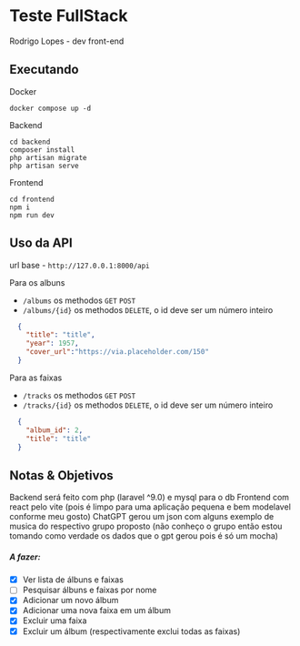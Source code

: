 # Teste FullStack

Rodrigo Lopes - dev front-end

## Executando
  Docker 
  ```
  docker compose up -d
  ```
  Backend
  ```
  cd backend
  composer install
  php artisan migrate
  php artisan serve
  ```
  Frontend
  ```
  cd frontend
  npm i
  npm run dev
  ```
## Uso da API
  url base - `http://127.0.0.1:8000/api`

  Para os albuns 
  - `/albums` os methodos `GET` `POST`
  - `/albums/{id}` os methodos `DELETE`, o id deve ser um número inteiro
  ```json
    {
      "title": "title",
      "year": 1957,
      "cover_url":"https://via.placeholder.com/150"
    }
  ```

  Para as faixas 
  - `/tracks` os methodos `GET` `POST`
  - `/tracks/{id}` os methodos `DELETE`, o id deve ser um número inteiro
  ```json
    {
      "album_id": 2,
      "title": "title"
    }
  ```

## Notas & Objetivos
  Backend será feito com php (laravel ^9.0) e mysql para o db
  Frontend com react pelo vite (pois é limpo para uma aplicação pequena e bem modelavel conforme meu gosto)
  ChatGPT gerou um json com alguns exemplo de musica do respectivo grupo proposto (não conheço o grupo então estou tomando como verdade os dados que o gpt gerou pois é só um mocha)

  ##### A fazer:
  - [x] Ver lista de álbuns e faixas
  - [ ] Pesquisar álbuns e faixas por nome
  - [x] Adicionar um novo álbum
  - [x] Adicionar uma nova faixa em um álbum
  - [x] Excluir uma faixa
  - [x] Excluir um álbum (respectivamente exclui todas as faixas)
